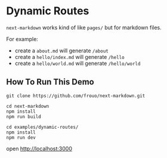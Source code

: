 # Dynamic Routes

`next-markdown` works kind of like `pages/` but for markdown files.

For example:

- create a `about.md` will generate `/about`
- create a `hello/index.md` will generate `/hello`
- create a `hello/world.md` will generate `/hello/world`

## How To Run This Demo

```
git clone https://github.com/frouo/next-markdown.git

cd next-markdown
npm install
npm run build

cd examples/dynamic-routes/
npm install
npm run dev
```

open [http://localhost:3000](http://localhost:3000)
